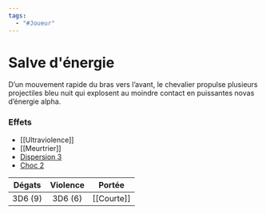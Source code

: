 ```yaml
---
tags:
  - "#Joueur"
---
```

# Salve d'énergie

D’un mouvement rapide du bras vers l’avant, le chevalier propulse plusieurs projectiles bleu nuit qui explosent au moindre contact en puissantes novas d’énergie alpha.

### Effets

- [[Ultraviolence]]
- [[Meurtrier]]
- [Dispersion 3](Dispersion)
- [Choc 2](Choc)

| Dégats  | Violence |   Portée   |
| :-----: | :------: | :--------: |
| 3D6 (9) | 3D6 (6)  | [[Courte]] |
